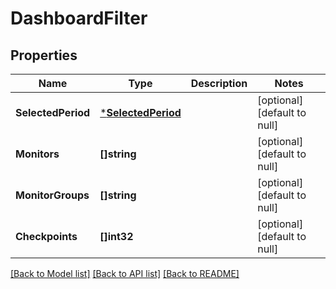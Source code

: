 # DashboardFilter

## Properties
Name | Type | Description | Notes
------------ | ------------- | ------------- | -------------
**SelectedPeriod** | [***SelectedPeriod**](SelectedPeriod.md) |  | [optional] [default to null]
**Monitors** | **[]string** |  | [optional] [default to null]
**MonitorGroups** | **[]string** |  | [optional] [default to null]
**Checkpoints** | **[]int32** |  | [optional] [default to null]

[[Back to Model list]](../README.md#documentation-for-models) [[Back to API list]](../README.md#documentation-for-api-endpoints) [[Back to README]](../README.md)


